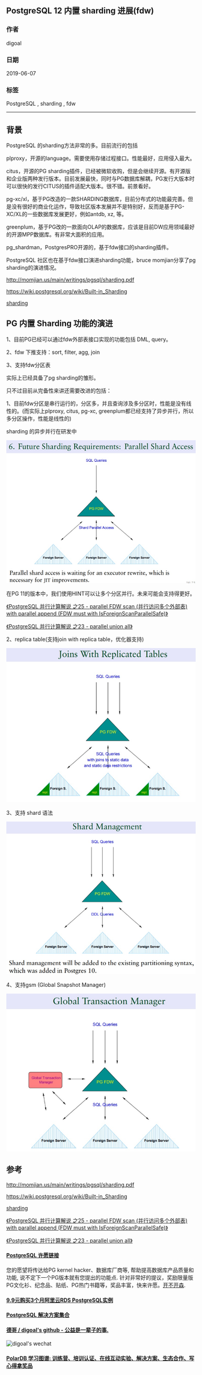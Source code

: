 ## PostgreSQL 12 内置 sharding 进展(fdw)  
                                                                                                                                                          
### 作者                                                                                                                                                          
digoal                                                                                                                                                          
                                                                                                                                                          
### 日期                                                                                                                                                          
2019-06-07                                                                                                                                                          
                                                                                                                                                          
### 标签                                                                                                                                                          
PostgreSQL , sharding , fdw   
                                                                         
----                                                                                                                                                    
                                                                                                                                                      
## 背景       
PostgreSQL 的sharding方法非常的多。目前流行的包括  
  
plproxy，开源的language。需要使用存储过程接口。性能最好，应用侵入最大。  
  
citus，开源的PG sharding插件，已经被微软收购，但是会继续开源。有开源版和企业版两种发行版本。目前发展最快，同时与PG数据库解耦，PG发行大版本时可以很快的发行CITUS的插件适配大版本。很不错。前景看好。  
  
pg-xc/xl，基于PG改造的一款SHARDING数据库，目前分布式的功能最完善。但是没有很好的商业化运作，导致社区版本发展并不是特别好，反而是基于PG-XC/XL的一些数据库发展更好，例如antdb, xz, 等。  
  
greenplum，基于PG改的一款面向OLAP的数据库，应该是目前DW应用领域最好的开源MPP数据库。有非常大面积的应用。  
  
pg_shardman，PostgresPRO开源的，基于fdw接口的sharding插件。  
  
PostgreSQL 社区也在基于fdw接口演进sharding功能，bruce momjian分享了pg sharding的演进情况。  
  
http://momjian.us/main/writings/pgsql/sharding.pdf  
  
https://wiki.postgresql.org/wiki/Built-in_Sharding  
  
[sharding](20190607_03_doc_001.pdf)  
  
## PG 内置 Sharding 功能的演进  
1、目前PG已经可以通过fdw外部表接口实现的功能包括  DML, query。   
  
2、fdw 下推支持：sort, filter, agg, join  
  
3、支持fdw分区表  
  
实际上已经具备了pg sharding的雏形。    
  
只不过目前从完备性来讲还需要改进的包括：  
  
1、目前fdw分区是串行运行的，分区多，并且查询涉及多分区时，性能是没有线性的。(而实际上plproxy, citus, pg-xc, greenplum都已经支持了异步并行，所以多分区操作，性能是线性的)  
  
sharding 的异步并行在研发中  
  
![pic](20190607_03_pic_002.jpg)  
  
在PG 11的版本中，我们使用HINT可以让多个分区并行。未来可能会支持得更好。  
  
[《PostgreSQL 并行计算解说 之25 - parallel FDW scan (并行访问多个外部表) with parallel append (FDW must with IsForeignScanParallelSafe)》](../201903/20190317_18.md)    
  
[《PostgreSQL 并行计算解说 之23 - parallel union all》](../201903/20190317_16.md)    
  
  
2、replica table(支持join with replica table，优化器支持)  
  
![pic](20190607_03_pic_003.jpg)  
  
3、支持 shard 语法   
  
![pic](20190607_03_pic_004.jpg)  
  
4、支持gsm (Global Snapshot Manager)  
  
![pic](20190607_03_pic_001.jpg)  
  
     
    
## 参考    
http://momjian.us/main/writings/pgsql/sharding.pdf  
  
https://wiki.postgresql.org/wiki/Built-in_Sharding  
  
[sharding](20190607_03_doc_001.pdf)  
  
[《PostgreSQL 并行计算解说 之25 - parallel FDW scan (并行访问多个外部表) with parallel append (FDW must with IsForeignScanParallelSafe)》](../201903/20190317_18.md)    
  
[《PostgreSQL 并行计算解说 之23 - parallel union all》](../201903/20190317_16.md)    
      
  
  
  
  
  
  
  
  
  
  
  
  
  
  
  
  
  
  
  
  
  
  
  
  
  
  
  
  
  
  
  
  
  
  
  
  
  
  
  
  
  
  
  
  
  
  
  
  
  
  
  
  
  
  
  
  
  
  
  
  
  
  
  
  
  
  
  
  
  
#### [PostgreSQL 许愿链接](https://github.com/digoal/blog/issues/76 "269ac3d1c492e938c0191101c7238216")
您的愿望将传达给PG kernel hacker、数据库厂商等, 帮助提高数据库产品质量和功能, 说不定下一个PG版本就有您提出的功能点. 针对非常好的提议，奖励限量版PG文化衫、纪念品、贴纸、PG热门书籍等，奖品丰富，快来许愿。[开不开森](https://github.com/digoal/blog/issues/76 "269ac3d1c492e938c0191101c7238216").  
  
  
#### [9.9元购买3个月阿里云RDS PostgreSQL实例](https://www.aliyun.com/database/postgresqlactivity "57258f76c37864c6e6d23383d05714ea")
  
  
#### [PostgreSQL 解决方案集合](https://yq.aliyun.com/topic/118 "40cff096e9ed7122c512b35d8561d9c8")
  
  
#### [德哥 / digoal's github - 公益是一辈子的事.](https://github.com/digoal/blog/blob/master/README.md "22709685feb7cab07d30f30387f0a9ae")
  
  
![digoal's wechat](../pic/digoal_weixin.jpg "f7ad92eeba24523fd47a6e1a0e691b59")
  
  
#### [PolarDB 学习图谱: 训练营、培训认证、在线互动实验、解决方案、生态合作、写心得拿奖品](https://www.aliyun.com/database/openpolardb/activity "8642f60e04ed0c814bf9cb9677976bd4")
  
